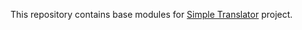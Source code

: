 This repository contains base modules for [Simple Translator](https://github.com/RankoR/SimpleTranslator) project.